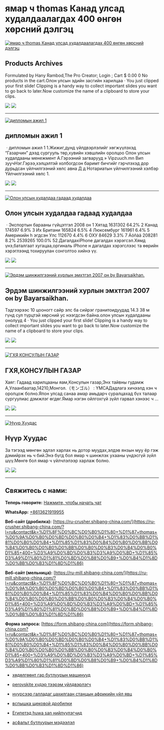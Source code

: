 # ямар ч thomas Канад улсад худалдаалагдах 400 өнгөн хөрсний дэлгэц

<a href="https://swt.shibang-china.com/?l=ru&img&k=%D1%8F%D0%BC%D0%B0%D1%80+%D1%87+thomas+%D0%9A%D0%B0%D0%BD%D0%B0%D0%B4+%D1%83%D0%BB%D1%81%D0%B0%D0%B4+%D1%85%D1%83%D0%B4%D0%B0%D0%BB%D0%B4%D0%B0%D0%B0%D0%BB%D0%B0%D0%B3%D0%B4%D0%B0%D1%85+400+%D3%A9%D0%BD%D0%B3%D3%A9%D0%BD+%D1%85%D3%A9%D1%80%D1%81%D0%BD%D0%B8%D0%B9+%D0%B4%D1%8D%D0%BB%D0%B3%D1%8D%D1%86" target="_blank">![ямар ч thomas Канад улсад худалдаалагдах 400 өнгөн хөрсний дэлгэц](http://static.shibang-china.com/all-800x300/145.jpg)</a>

## Products Archives
Formulated by Hany Rambod,The Pro Creator; Login ; Cart $ 0.00 0 No products in the cart.Олон улсын эдийн засгийн харилцаа&nbsp;&#0183;&#32;You just clipped your first slide! Clipping is a handy way to collect important slides you want to go back to later.Now customize the name of a clipboard to store your clips.


<a href="https://whatsapp.shibangsoft.com/WhatsApp.php" target="_blank" title="WhatsApp">![](http://static.shibang-china.com/icon/whatsapp.png)</a> <a href="https://swt.shibang-china.com/?l=ru&icon&k=%D1%8F%D0%BC%D0%B0%D1%80+%D1%87+thomas+%D0%9A%D0%B0%D0%BD%D0%B0%D0%B4+%D1%83%D0%BB%D1%81%D0%B0%D0%B4+%D1%85%D1%83%D0%B4%D0%B0%D0%BB%D0%B4%D0%B0%D0%B0%D0%BB%D0%B0%D0%B3%D0%B4%D0%B0%D1%85+400+%D3%A9%D0%BD%D0%B3%D3%A9%D0%BD+%D1%85%D3%A9%D1%80%D1%81%D0%BD%D0%B8%D0%B9+%D0%B4%D1%8D%D0%BB%D0%B3%D1%8D%D1%86" target="_blank">![](http://static.shibang-china.com/icon/chat-ru.png)</a>

---

<a href="https://swt.shibang-china.com/?l=ru&img&k=%D1%8F%D0%BC%D0%B0%D1%80+%D1%87+thomas+%D0%9A%D0%B0%D0%BD%D0%B0%D0%B4+%D1%83%D0%BB%D1%81%D0%B0%D0%B4+%D1%85%D1%83%D0%B4%D0%B0%D0%BB%D0%B4%D0%B0%D0%B0%D0%BB%D0%B0%D0%B3%D0%B4%D0%B0%D1%85+400+%D3%A9%D0%BD%D0%B3%D3%A9%D0%BD+%D1%85%D3%A9%D1%80%D1%81%D0%BD%D0%B8%D0%B9+%D0%B4%D1%8D%D0%BB%D0%B3%D1%8D%D1%86" target="_blank">![дипломын ажил 1](http://static.shibang-china.com/all-800x300/483.jpg)</a>

## дипломын ажил 1
&nbsp;&#0183;&#32;дипломын ажил 1 1.Жижиг,дунд үйлдвэрлэлийг хөгжүүлэхэд “Газарчин” дээд сургууль төр,хувийн хэвшлийн оролцоо Олон улсын худалдааны менежмент А.Гэрээний загварууд &#187; Vipzuuch.mn Вип зуучНэг.Гэрээ,хэлцэлтэй холбогдсон баримт бичгийг гэрчлэхэд дор дурьдсан үйлчилгээний хөлс авна Д д Нотариатын үйлчилгээний хэлбэр Үйлчилгээний хөлс 1.


<a href="https://whatsapp.shibangsoft.com/WhatsApp.php" target="_blank" title="WhatsApp">![](http://static.shibang-china.com/icon/whatsapp.png)</a> <a href="https://swt.shibang-china.com/?l=ru&icon&k=%D1%8F%D0%BC%D0%B0%D1%80+%D1%87+thomas+%D0%9A%D0%B0%D0%BD%D0%B0%D0%B4+%D1%83%D0%BB%D1%81%D0%B0%D0%B4+%D1%85%D1%83%D0%B4%D0%B0%D0%BB%D0%B4%D0%B0%D0%B0%D0%BB%D0%B0%D0%B3%D0%B4%D0%B0%D1%85+400+%D3%A9%D0%BD%D0%B3%D3%A9%D0%BD+%D1%85%D3%A9%D1%80%D1%81%D0%BD%D0%B8%D0%B9+%D0%B4%D1%8D%D0%BB%D0%B3%D1%8D%D1%86" target="_blank">![](http://static.shibang-china.com/icon/chat-ru.png)</a>

---

<a href="https://swt.shibang-china.com/?l=ru&img&k=%D1%8F%D0%BC%D0%B0%D1%80+%D1%87+thomas+%D0%9A%D0%B0%D0%BD%D0%B0%D0%B4+%D1%83%D0%BB%D1%81%D0%B0%D0%B4+%D1%85%D1%83%D0%B4%D0%B0%D0%BB%D0%B4%D0%B0%D0%B0%D0%BB%D0%B0%D0%B3%D0%B4%D0%B0%D1%85+400+%D3%A9%D0%BD%D0%B3%D3%A9%D0%BD+%D1%85%D3%A9%D1%80%D1%81%D0%BD%D0%B8%D0%B9+%D0%B4%D1%8D%D0%BB%D0%B3%D1%8D%D1%86" target="_blank">![Олон улсын худалдаа гадаад худалдаа](http://static.shibang-china.com/all-800x300/1348.jpg)</a>

## Олон улсын худалдаа гадаад худалдаа
&nbsp;&#0183;&#32;Экспортын барааны гүйцэтгэл 2008 он 1 Хятад 1631302 64.2% 2 Канад 174597 6.9% 3 Их Британи 165824 6.5% 4 Люксембург 161961 6.4% 5 Америкийн h эгдсэн Улс 112670 4.4% 6 ОХУ 84629 3.3% 7 &#193;&#243;&#241;&#224;&#228; 208281 8.2% 2539265 100.0% 52.ДагалдахiPhone дагалдах хэрэгсэл.Хямд үнэ,баталгаат хугацаа,оргиналь iPhone н дагалдах хэрэгслээс та өөрийн хэрэглээнд тохируулан сонголтоо хийнэ үү.


<a href="https://whatsapp.shibangsoft.com/WhatsApp.php" target="_blank" title="WhatsApp">![](http://static.shibang-china.com/icon/whatsapp.png)</a> <a href="https://swt.shibang-china.com/?l=ru&icon&k=%D1%8F%D0%BC%D0%B0%D1%80+%D1%87+thomas+%D0%9A%D0%B0%D0%BD%D0%B0%D0%B4+%D1%83%D0%BB%D1%81%D0%B0%D0%B4+%D1%85%D1%83%D0%B4%D0%B0%D0%BB%D0%B4%D0%B0%D0%B0%D0%BB%D0%B0%D0%B3%D0%B4%D0%B0%D1%85+400+%D3%A9%D0%BD%D0%B3%D3%A9%D0%BD+%D1%85%D3%A9%D1%80%D1%81%D0%BD%D0%B8%D0%B9+%D0%B4%D1%8D%D0%BB%D0%B3%D1%8D%D1%86" target="_blank">![](http://static.shibang-china.com/icon/chat-ru.png)</a>

---

<a href="https://swt.shibang-china.com/?l=ru&img&k=%D1%8F%D0%BC%D0%B0%D1%80+%D1%87+thomas+%D0%9A%D0%B0%D0%BD%D0%B0%D0%B4+%D1%83%D0%BB%D1%81%D0%B0%D0%B4+%D1%85%D1%83%D0%B4%D0%B0%D0%BB%D0%B4%D0%B0%D0%B0%D0%BB%D0%B0%D0%B3%D0%B4%D0%B0%D1%85+400+%D3%A9%D0%BD%D0%B3%D3%A9%D0%BD+%D1%85%D3%A9%D1%80%D1%81%D0%BD%D0%B8%D0%B9+%D0%B4%D1%8D%D0%BB%D0%B3%D1%8D%D1%86" target="_blank">![Эрдэм шинжилгээний хурлын эмхтгэл 2007 он by Bayarsaikhan.](http://static.shibang-china.com/all-800x300/51.jpg)</a>

## Эрдэм шинжилгээний хурлын эмхтгэл 2007 он by Bayarsaikhan.
Тэдгээрээс 10 цооногт сайр элс ба сийрэг гранитоидуудад 14.3 38 м гүнд сул түрцтэй хөрсний ус нээгдсэн байна.олон улсын худалдааны онолууд 4&nbsp;&#0183;&#32;You just clipped your first slide! Clipping is a handy way to collect important slides you want to go back to later.Now customize the name of a clipboard to store your clips.


<a href="https://whatsapp.shibangsoft.com/WhatsApp.php" target="_blank" title="WhatsApp">![](http://static.shibang-china.com/icon/whatsapp.png)</a> <a href="https://swt.shibang-china.com/?l=ru&icon&k=%D1%8F%D0%BC%D0%B0%D1%80+%D1%87+thomas+%D0%9A%D0%B0%D0%BD%D0%B0%D0%B4+%D1%83%D0%BB%D1%81%D0%B0%D0%B4+%D1%85%D1%83%D0%B4%D0%B0%D0%BB%D0%B4%D0%B0%D0%B0%D0%BB%D0%B0%D0%B3%D0%B4%D0%B0%D1%85+400+%D3%A9%D0%BD%D0%B3%D3%A9%D0%BD+%D1%85%D3%A9%D1%80%D1%81%D0%BD%D0%B8%D0%B9+%D0%B4%D1%8D%D0%BB%D0%B3%D1%8D%D1%86" target="_blank">![](http://static.shibang-china.com/icon/chat-ru.png)</a>

---

<a href="https://swt.shibang-china.com/?l=ru&img&k=%D1%8F%D0%BC%D0%B0%D1%80+%D1%87+thomas+%D0%9A%D0%B0%D0%BD%D0%B0%D0%B4+%D1%83%D0%BB%D1%81%D0%B0%D0%B4+%D1%85%D1%83%D0%B4%D0%B0%D0%BB%D0%B4%D0%B0%D0%B0%D0%BB%D0%B0%D0%B3%D0%B4%D0%B0%D1%85+400+%D3%A9%D0%BD%D0%B3%D3%A9%D0%BD+%D1%85%D3%A9%D1%80%D1%81%D0%BD%D0%B8%D0%B9+%D0%B4%D1%8D%D0%BB%D0%B3%D1%8D%D1%86" target="_blank">![ГХЯ,КОНСУЛЫН ГАЗАР](http://static.shibang-china.com/all-800x300/907.jpg)</a>

## ГХЯ,КОНСУЛЫН ГАЗАР
Хаяг: Гадаад харилцааны яам,Консулын газар,Энх тайвны гудамж А,Улаанбаатар,14210,Монгол.（モンゴル） : YMCAДадлага хичээлд хэн ч оролцож болно.Япон улсад санаа амар амьдарч суралцахад бүх талаар сургуулиас дэмжлэг өгдөг.Ямар нэгэн ойлгохгүй зүйл гарвал хэнээс ч …


<a href="https://whatsapp.shibangsoft.com/WhatsApp.php" target="_blank" title="WhatsApp">![](http://static.shibang-china.com/icon/whatsapp.png)</a> <a href="https://swt.shibang-china.com/?l=ru&icon&k=%D1%8F%D0%BC%D0%B0%D1%80+%D1%87+thomas+%D0%9A%D0%B0%D0%BD%D0%B0%D0%B4+%D1%83%D0%BB%D1%81%D0%B0%D0%B4+%D1%85%D1%83%D0%B4%D0%B0%D0%BB%D0%B4%D0%B0%D0%B0%D0%BB%D0%B0%D0%B3%D0%B4%D0%B0%D1%85+400+%D3%A9%D0%BD%D0%B3%D3%A9%D0%BD+%D1%85%D3%A9%D1%80%D1%81%D0%BD%D0%B8%D0%B9+%D0%B4%D1%8D%D0%BB%D0%B3%D1%8D%D1%86" target="_blank">![](http://static.shibang-china.com/icon/chat-ru.png)</a>

---

<a href="https://swt.shibang-china.com/?l=ru&img&k=%D1%8F%D0%BC%D0%B0%D1%80+%D1%87+thomas+%D0%9A%D0%B0%D0%BD%D0%B0%D0%B4+%D1%83%D0%BB%D1%81%D0%B0%D0%B4+%D1%85%D1%83%D0%B4%D0%B0%D0%BB%D0%B4%D0%B0%D0%B0%D0%BB%D0%B0%D0%B3%D0%B4%D0%B0%D1%85+400+%D3%A9%D0%BD%D0%B3%D3%A9%D0%BD+%D1%85%D3%A9%D1%80%D1%81%D0%BD%D0%B8%D0%B9+%D0%B4%D1%8D%D0%BB%D0%B3%D1%8D%D1%86" target="_blank">![Нүүр Хуудас](http://static.shibang-china.com/all-800x300/84.jpg)</a>

## Нүүр Хуудас
За тэгээд мөнгөн эдлэл харлах нь дотор муудах,элдэв янзын муу ёр гэж дэмийрэх нь ч бий.Энэ бүгд бол ямар ч шинжлэх ухааны үндэсгүй зүйл шүү.Мөнгө бол ямар ч үйлчлэлээр харлаж болно.

<a href="https://whatsapp.shibangsoft.com/WhatsApp.php" target="_blank" title="WhatsApp">![](http://static.shibang-china.com/icon/whatsapp.png)</a> <a href="https://swt.shibang-china.com/?l=ru&icon&k=%D1%8F%D0%BC%D0%B0%D1%80+%D1%87+thomas+%D0%9A%D0%B0%D0%BD%D0%B0%D0%B4+%D1%83%D0%BB%D1%81%D0%B0%D0%B4+%D1%85%D1%83%D0%B4%D0%B0%D0%BB%D0%B4%D0%B0%D0%B0%D0%BB%D0%B0%D0%B3%D0%B4%D0%B0%D1%85+400+%D3%A9%D0%BD%D0%B3%D3%A9%D0%BD+%D1%85%D3%A9%D1%80%D1%81%D0%BD%D0%B8%D0%B9+%D0%B4%D1%8D%D0%BB%D0%B3%D1%8D%D1%86" target="_blank">![](http://static.shibang-china.com/icon/chat-ru.png)</a>

---
## Свяжитесь с нами:

**Теперь говорите:** [Нажмите, чтобы начать чат](https://swt.shibang-china.com?l=ru&contact&k=%D1%8F%D0%BC%D0%B0%D1%80+%D1%87+thomas+%D0%9A%D0%B0%D0%BD%D0%B0%D0%B4+%D1%83%D0%BB%D1%81%D0%B0%D0%B4+%D1%85%D1%83%D0%B4%D0%B0%D0%BB%D0%B4%D0%B0%D0%B0%D0%BB%D0%B0%D0%B3%D0%B4%D0%B0%D1%85+400+%D3%A9%D0%BD%D0%B3%D3%A9%D0%BD+%D1%85%D3%A9%D1%80%D1%81%D0%BD%D0%B8%D0%B9+%D0%B4%D1%8D%D0%BB%D0%B3%D1%8D%D1%86)

**WhatsApp:**  [+8613621919955](https://whatsapp.shibangsoft.com/WhatsApp.php)

**Веб-сайт (дробилка):** [https://ru-crusher.shibang-china.com/](https://ru-crusher.shibang-china.com/?l=ru&contact&k=%D1%8F%D0%BC%D0%B0%D1%80+%D1%87+thomas+%D0%9A%D0%B0%D0%BD%D0%B0%D0%B4+%D1%83%D0%BB%D1%81%D0%B0%D0%B4+%D1%85%D1%83%D0%B4%D0%B0%D0%BB%D0%B4%D0%B0%D0%B0%D0%BB%D0%B0%D0%B3%D0%B4%D0%B0%D1%85+400+%D3%A9%D0%BD%D0%B3%D3%A9%D0%BD+%D1%85%D3%A9%D1%80%D1%81%D0%BD%D0%B8%D0%B9+%D0%B4%D1%8D%D0%BB%D0%B3%D1%8D%D1%86)

**Веб-сайт (мельница):** [https://ru-mill.shibang-china.com/](https://ru-mill.shibang-china.com/?l=ru&contact&k=%D1%8F%D0%BC%D0%B0%D1%80+%D1%87+thomas+%D0%9A%D0%B0%D0%BD%D0%B0%D0%B4+%D1%83%D0%BB%D1%81%D0%B0%D0%B4+%D1%85%D1%83%D0%B4%D0%B0%D0%BB%D0%B4%D0%B0%D0%B0%D0%BB%D0%B0%D0%B3%D0%B4%D0%B0%D1%85+400+%D3%A9%D0%BD%D0%B3%D3%A9%D0%BD+%D1%85%D3%A9%D1%80%D1%81%D0%BD%D0%B8%D0%B9+%D0%B4%D1%8D%D0%BB%D0%B3%D1%8D%D1%86)

**Форма запроса:** [https://form.shibang-china.com](https://form.shibang-china.com?l=ru&contact&k=%D1%8F%D0%BC%D0%B0%D1%80+%D1%87+thomas+%D0%9A%D0%B0%D0%BD%D0%B0%D0%B4+%D1%83%D0%BB%D1%81%D0%B0%D0%B4+%D1%85%D1%83%D0%B4%D0%B0%D0%BB%D0%B4%D0%B0%D0%B0%D0%BB%D0%B0%D0%B3%D0%B4%D0%B0%D1%85+400+%D3%A9%D0%BD%D0%B3%D3%A9%D0%BD+%D1%85%D3%A9%D1%80%D1%81%D0%BD%D0%B8%D0%B9+%D0%B4%D1%8D%D0%BB%D0%B3%D1%8D%D1%86)

* [хөдөлгөөнт гар бутлуурын машинууд](../127/%D1%85%D3%A9%D0%B4%D3%A9%D0%BB%D0%B3%D3%A9%D3%A9%D0%BD%D1%82%20%D0%B3%D0%B0%D1%80%20%D0%B1%D1%83%D1%82%D0%BB%D1%83%D1%83%D1%80%D1%8B%D0%BD%20%D0%BC%D0%B0%D1%88%D0%B8%D0%BD%D1%83%D1%83%D0%B4.md)

* [perovskite хүдэр тээрэм үйлдвэрлэгч](../127/perovskite%20%D1%85%D2%AF%D0%B4%D1%8D%D1%80%20%D1%82%D1%8D%D1%8D%D1%80%D1%8D%D0%BC%20%D2%AF%D0%B9%D0%BB%D0%B4%D0%B2%D1%8D%D1%80%D0%BB%D1%8D%D0%B3%D1%87.md)

* [нүүрсээр галладаг цахилгаан станцын африкийн үйл явц](../129/%D0%BD%D2%AF%D2%AF%D1%80%D1%81%D1%8D%D1%8D%D1%80%20%D0%B3%D0%B0%D0%BB%D0%BB%D0%B0%D0%B4%D0%B0%D0%B3%20%D1%86%D0%B0%D1%85%D0%B8%D0%BB%D0%B3%D0%B0%D0%B0%D0%BD%20%D1%81%D1%82%D0%B0%D0%BD%D1%86%D1%8B%D0%BD%20%D0%B0%D1%84%D1%80%D0%B8%D0%BA%D0%B8%D0%B9%D0%BD%20%D2%AF%D0%B9%D0%BB%20%D1%8F%D0%B2%D1%86.md)

* [вспышка щековой дробилки](../126/%D0%B2%D1%81%D0%BF%D1%8B%D1%88%D0%BA%D0%B0%20%D1%89%D0%B5%D0%BA%D0%BE%D0%B2%D0%BE%D0%B9%20%D0%B4%D1%80%D0%BE%D0%B1%D0%B8%D0%BB%D0%BA%D0%B8.md)

* [Египетэд huwa san нийлүүлэгчид](../128/%D0%95%D0%B3%D0%B8%D0%BF%D0%B5%D1%82%D1%8D%D0%B4%20huwa%20san%20%D0%BD%D0%B8%D0%B9%D0%BB%D2%AF%D2%AF%D0%BB%D1%8D%D0%B3%D1%87%D0%B8%D0%B4.md)

* [асфальт бутлуурын мэдээлэл](../126/%D0%B0%D1%81%D1%84%D0%B0%D0%BB%D1%8C%D1%82%20%D0%B1%D1%83%D1%82%D0%BB%D1%83%D1%83%D1%80%D1%8B%D0%BD%20%D0%BC%D1%8D%D0%B4%D1%8D%D1%8D%D0%BB%D1%8D%D0%BB.md)